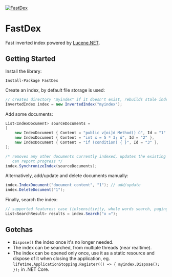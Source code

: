 [![FastDex](https://badgen.net/nuget/v/FastDex?v=301)](https://www.nuget.org/packages/FastDex)

# FastDex

Fast inverted index powered by [Lucene.NET](https://github.com/apache/lucenenet).

## Getting Started

Install the library:

```
Install-Package FastDex
```

Create an index, by default file storage is used:

```cs
// creates directory "myindex" if it doesn't exist, rebuilds stale index if necessary
InvertedIndex index = new InvertedIndex("myindex");
```

Add some documents:

```cs
List<IndexDocument> sourceDocuments =
[
    new IndexDocument { Content = "public v[oi]d Method() ú", Id = "1" },
    new IndexDocument { Content = "int x = 5 * 3; ú", Id = "2" },
    new IndexDocument { Content = "if (condition) { }", Id = "3" },
];

/* removes any other documents currently indexed, updates the existing documents if content changed
   can report progress */
index.SynchronizeIndex(sourceDocuments);
```

Alternatively, add/update and delete documents manually:

```cs
index.IndexDocument("document content", "1"); // add/update
index.DeleteDocument("1");
```

Finally, search the index:

```cs
// supported features: case (in)sensitivity, whole words search, paging
List<SearchResult> results = index.Search("x =");
```

## Gotchas

- `Dispose()` the index once it's no longer needed.
- The index can be searched, from multiple threads (near realtime).
- The index can be opened only once, use it as a static resource and dispose of it when closing the application, eg. `lifetime.ApplicationStopping.Register(() => { myindex.Dispose(); });` in .NET Core.
